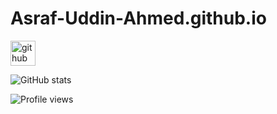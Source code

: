 # Asraf-Uddin-Ahmed.github.io

[<img src='https://cdn.jsdelivr.net/npm/simple-icons@3.0.1/icons/github.svg' alt='github' height='40'>](https://github.com/https://github.com/Asraf-Uddin-Ahmed)  

![GitHub stats](https://github-readme-stats.vercel.app/api?username=Asraf-Uddin-Ahmed&show_icons=true)  

![Profile views](https://gpvc.arturio.dev/Asraf-Uddin-Ahmed)  
